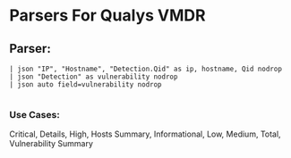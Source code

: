 # Parsers For Qualys VMDR

## Parser:
```
| json "IP", "Hostname", "Detection.Qid" as ip, hostname, Qid nodrop
| json "Detection" as vulnerability nodrop
| json auto field=vulnerability nodrop
 
```
### Use Cases:
Critical, Details, High, Hosts Summary, Informational, Low, Medium, Total, Vulnerability Summary


